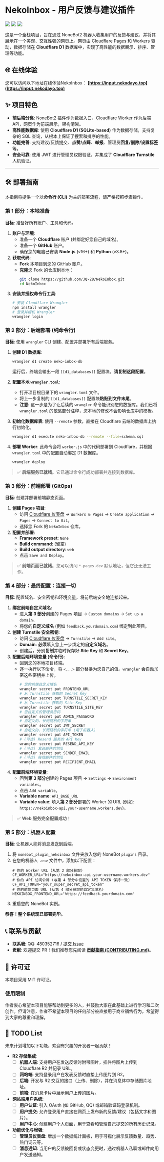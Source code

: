 # NekoInbox - 用户反馈与建议插件

[![](https://img.shields.io/badge/license-MIT-blue.svg)](./LICENSE)
[![](https://img.shields.io/badge/Powered%20by-Cloudflare-orange.svg)](https://www.cloudflare.com/)
[![](https://img.shields.io/badge/Made%20with-Love-red.svg)](https://github.com/JQ-28/NekoInbox)

这是一个全栈项目，旨在通过 NoneBot2 机器人收集用户的反馈与建议，并将其展示在一个美观、交互性强的网页上。网页由 Cloudflare Pages 和 Workers 驱动，数据存储在 **Cloudflare D1** 数据库中，实现了高性能的数据展示、排序、管理等功能。

## 🌐 在线体验

您可以访问以下地址在线体验NekoInbox：
**[https://input.nekodayo.top](https://input.nekodayo.top)**

## ✨ 项目特色

- **前后端分离**: NoneBot2 插件作为数据入口，Cloudflare Worker 作为后端 API，网页作为前端展示，架构清晰。
- **高性能数据库**: 使用 **Cloudflare D1 (SQLite-based)** 作为数据存储，支持复杂的 SQL 查询，从根本上保证了搜索和排序的性能。
- **功能完善**: 支持建议/反馈提交、**点赞/点踩**、**举报**、管理员**回复/删除/设置标签**等。
- **安全可靠**: 使用 JWT 进行管理员权限验证，并集成了 **Cloudflare Turnstile** 人机验证。

---

## 🛠️ 部署指南

本指南将提供一个以**命令行 (CLI)** 为主的部署流程，请严格按照步骤操作。

### 第 1 部分：本地准备

**目标**: 准备好所有账户、工具和代码。

1.  **账户与环境**:
    - 准备一个 **Cloudflare** 账户 (并绑定好您自己的域名)。
    - 准备一个 **GitHub** 账户。
    - 确保您的电脑已安装 **Node.js** (v16+) 和 **Python** (v3.8+)。
2.  **获取代码**:
    - **Fork** 本项目到您的 GitHub 账户。
    - **克隆**您 Fork 的仓库到本地：
      ```bash
      git clone https://github.com/JQ-28/NekoInbox.git
      cd NekoInbox
      ```
3.  **安装并授权命令行工具**:
    ```bash
    # 安装 Cloudflare Wrangler
    npm install wrangler
    # 登录并授权 Wrangler
    wrangler login
    ```

### 第 2 部分：后端部署 (纯命令行)

**目标**: 使用 `wrangler` CLI 创建、配置并部署所有后端服务。

1.  **创建 D1 数据库**:
    ```bash
    wrangler d1 create neko-inbox-db
    ```
    运行后，终端会输出一段 `[[d1_databases]]` 配置块。**请复制这段配置**。

2.  **配置本地 `wrangler.toml`**:
    - 打开项目根目录下的 `wrangler.toml` 文件。
    - 将上一步复制的 `[[d1_databases]]` 配置块**粘贴到文件末尾**。
    - **注意**: 这一步是为了让后续的 `wrangler` 命令能识别您的数据库。我们已将 `wrangler.toml` 的敏感部分注释，您本地的修改不会影响仓库中的模板。

3.  **初始化数据库表**:
    使用 `--remote` 参数，直接在 Cloudflare 云端的数据库上执行初始化。
    ```bash
    wrangler d1 execute neko-inbox-db --remote --file=schema.sql
    ```
4.  **部署 Worker**:
    此命令会将 `worker.js` 中的代码部署到 Cloudflare，并根据 `wrangler.toml` 中的配置自动绑定 D1 数据库。
    ```bash
    wrangler deploy
    ```

> ✅ **后端服务已就绪**。它已通过命令行成功部署并连接到数据库。

### 第 3 部分：前端部署 (GitOps)

**目标**: 创建并部署前端静态页面。

1.  **创建 Pages 项目**:
    - 访问 [Cloudflare 仪表盘](https://dash.cloudflare.com/) → `Workers & Pages` → `Create application` → `Pages` → `Connect to Git`。
    - 选择您 Fork 的 `NekoInbox` 仓库。
2.  **配置并部署**:
    - **Framework preset**: `None`
    - **Build command**: (留空)
    - **Build output directory**: `web`
    - 点击 `Save and Deploy`。

> ✅ **前端页面已就緒**。您可以访问 `*.pages.dev` 默认地址，但它还无法工作。

### 第 4 部分：最终配置：连接一切

**目标**: 配置域名、安全密钥和环境变量，将前后端安全地连接起来。

1.  **绑定前端自定义域名**:
    - 进入**第 3 部分**创建的 Pages 项目 → `Custom domains` → `Set up a domain`。
    - 将您的**自定义域名** (例如 `feedback.yourdomain.com`) 绑定到此项目。
2.  **创建 Turnstile 安全密钥**:
    - 访问 [Cloudflare 仪表盘](https://dash.cloudflare.com/) → `Turnstile` → `Add site`。
    - **Domain**: **必须**填入您上一步绑定的**自定义域名**。
    - 创建后，分别**复制**并临时保存好 **Site Key** 和 **Secret Key**。
3.  **配置后端环境变量 (命令行)**:
    - 回到您的本地项目终端。
    - 逐一执行以下命令，将 `<...>` 部分替换为您自己的值。`wrangler` 会自动加密这些密钥并上传。
      ```bash
      # 您的前端自定义域名
      wrangler secret put FRONTEND_URL
      # 从 Turnstile 获取的 Secret Key
      wrangler secret put TURNSTILE_SECRET_KEY
      # 从 Turnstile 获取的 Site Key
      wrangler secret put TURNSTILE_SITE_KEY
      # 您自定义的管理员密码
      wrangler secret put ADMIN_PASSWORD
      # 自定义的、长而随机的字符串
      wrangler secret put JWT_SECRET
      # 自定义的、长而随机的字符串 (用于机器人)
      wrangler secret put API_TOKEN
      # (可选) Resend 服务的 API Key
      wrangler secret put RESEND_API_KEY
      # (可选) 发送邮件的地址
      wrangler secret put SENDER_EMAIL
      # (可选) 接收邮件的地址
      wrangler secret put RECIPIENT_EMAIL
      ```
4.  **配置前端环境变量**:
    - 回到**第 3 部分**创建的 Pages 项目 → `Settings` → `Environment variables`。
    - 点击 `Add variable`。
    - **Variable name**: `API_BASE_URL`
    - **Variable value**: 填入**第 2 部分**部署的 Worker 的 URL (例如: `https://nekoinbox-api.your-username.workers.dev`)。

> ✅ **Web 服务完全配置成功**！

### 第 5 部分：机器人配置

**目标**: 让机器人能将消息发送到后端。

1.  将 `nonebot_plugin_nekoinbox` 文件夹放入您的 NoneBot `plugins` 目录。
2.  在您的机器人 `.env` 文件中，添加以下配置：
    ```dotenv
    # 你的 Worker URL (从第 2 部分获取)
    CF_WORKER_URL="https://nekoinbox-api.your-username.workers.dev"
    # 你的 API 访问令牌 (与第 4 部分中设置的 API_TOKEN 保持一致)
    CF_API_TOKEN="your_super_secret_api_token"
    # 你的前端页面 URL (从第 4 部分获取的自定义域名)
    NEKOINBOX_FRONTEND_URL="https://feedback.yourdomain.com"
    ```
3.  重启您的 NoneBot 实例。

**恭喜！整个系统现已部署完毕。**

## 📞 联系与贡献

- **联系我**: QQ: 480352716 / [提交 Issue](https://github.com/JQ-28/NekoInbox/issues)
- **贡献**: 欢迎提交 PR！我们推荐您先阅读 [**贡献指南 (CONTRIBUTING.md)**](./CONTRIBUTING.md)。

## 📄 许可证
本项目采用 MIT 许可证。

### 使用限制

作者衷心希望本项目能够帮助到更多的人，并鼓励大家在此基础上进行学习和二次创作。但请注意，作者不希望本项目的任何部分被直接用于商业销售行为。希望得到大家的尊重和理解。

## 📝 TODO List

未来计划增加以下功能，欢迎有兴趣的开发者一起贡献！

- **R2 存储集成**:
  - [ ] **机器人端**: 支持用户在发送反馈时附带图片，插件将图片上传到 Cloudflare R2 并记录 URL。
  - [ ] **网站端**: 支持登录用户在发表反馈时直接上传图片到 R2。
  - [ ] **后端**: 开发与 R2 交互的接口（上传、删除），并在消息体中存储图片地址。
  - [ ] **前端**: 在消息卡片中展示用户上传的图片。
- **网站端用户系统**:
  - [ ] **用户认证**: 引入 OAuth (如 GitHub, QQ) 或邮箱验证码登录机制。
  - [ ] **用户提交**: 允许登录用户直接在网页上发布新的反馈/建议（包括文字和图片）。
  - [ ] **用户中心**: 创建用户个人页面，用于查看和管理自己提交的所有历史记录。
- **功能优化与增强**:
  - [ ] **管理员仪表盘**: 增加一个数据统计面板，用于可视化展示反馈数量、趋势、热门词云等。
  - [ ] **消息通知**: 当用户的反馈被回复或状态变更时，通过机器人私聊或邮件向用户发送通知。